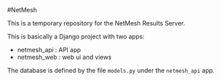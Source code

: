 #NetMesh

This is a temporary repository for the NetMesh Results Server. 

This is basically a Django project with two apps:
- netmesh_api : API app
- netmesh_web : web ui and views

The database is defined by the file `models.py` under the `netmesh_api` app. 